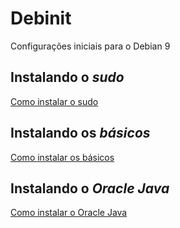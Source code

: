 # Debinit

Configurações iniciais para o Debian 9

## Instalando o _sudo_

[Como instalar o sudo](sudo.md)

## Instalando os _básicos_

[Como instalar os básicos](basicos.md)

## Instalando o _Oracle Java_

[Como instalar o Oracle Java](java.md)


